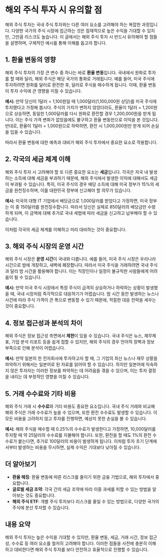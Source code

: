# 해외 주식 투자 시 유의할 점

해외 주식 투자는 국내 주식 투자와는 다른 여러 요소를 고려해야 하는 복잡한 과정입니다. 다양한 국가의 주식 시장에 접근하는 것은 잠재적으로 높은 수익을 기대할 수 있지만, 그만큼 리스크도 높습니다. 이 글에서는 해외 주식 투자 시 반드시 유의해야 할 점들을 설명하며, 구체적인 예시를 통해 이해를 돕고자 합니다.

## 1. 환율 변동의 영향

해외 주식 투자의 가장 큰 변수 중 하나는 바로 **환율 변동**입니다. 국내에서 원화로 투자를 할 때와 달리, 해외 주식은 해당 국가의 통화로 거래됩니다. 예를 들어, 미국 주식에 투자하려면 원화를 달러로 환전한 후, 달러로 주식을 매수하게 됩니다. 이때, 환율 변동이 투자 수익에 큰 영향을 미칠 수 있습니다.

**예시:** 만약 당신이 1달러 = 1,100원일 때 1,000달러(1,100,000원 상당)를 미국 주식에 투자했다고 가정해 봅시다. 주식의 가치가 변하지 않았더라도, 환율이 1달러 = 1,200원으로 상승하면, 동일한 1,000달러를 다시 원화로 환전할 경우 1,200,000원을 받게 됩니다. 이는 주식 가격 변화가 없었음에도 불구하고 환율 변동만으로 이익을 본 것입니다. 반대로, 환율이 1달러 = 1,000원으로 하락하면, 환전 시 1,000,000원만 받게 되어 손실을 입을 수 있습니다.

따라서 환율 변동에 대한 예측과 대비가 해외 주식 투자에서 중요한 요소로 작용합니다.

## 2. 각국의 세금 체계 이해

해외 주식 투자 시 고려해야 할 또 다른 중요한 요소는 **세금**입니다. 각국은 자국 내 발생하는 소득에 대해 세금을 부과하기 때문에, 해외 주식에서 발생한 이익에 대해서도 세금이 부과될 수 있습니다. 특히, 미국 주식의 경우 배당 소득에 대해 미국 정부가 15%의 세금을 원천징수하며, 이를 대한민국 정부에 신고해야 할 의무가 있습니다.

**예시:** 미국의 대형 IT 기업에서 배당금으로 1,000달러를 받았다고 가정하면, 미국 정부는 이 중 150달러를 원천징수합니다. 따라서 당신은 실제로 850달러의 배당금만 수령하게 되며, 이 금액에 대해 추가로 국내 세법에 따라 세금을 신고하고 납부해야 할 수 있습니다.

이처럼 각국의 세금 체계를 이해하고 미리 대비하는 것이 중요합니다.

## 3. 해외 주식 시장의 운영 시간

해외 주식 시장은 **운영 시간**이 국내와 다릅니다. 예를 들어, 미국 주식 시장은 우리나라 시간으로 밤에 개장하고, 새벽에 폐장합니다. 따라서 미국 주식을 거래하려면 국내 주식과 달리 밤 시간을 활용해야 합니다. 이는 직장인이나 일정이 불규칙한 사람들에게 어려움이 될 수 있습니다.

**예시:** 만약 미국 주식 시장에서 특정 주식이 급격히 상승하거나 하락하는 상황이 발생했을 때, 국내 시장처럼 즉각적으로 대응하기가 어렵습니다. 밤 시간 동안 발생하는 뉴스나 사건에 따라 주식 가격이 큰 폭으로 변동할 수 있기 때문에, 적절한 대응 전략을 세우는 것이 중요합니다.

## 4. 정보 접근성과 분석의 차이

해외 주식은 정보 접근성 측면에서 **제한**이 있을 수 있습니다. 국내 주식은 뉴스, 재무제표, 기업 분석 리포트 등을 쉽게 접할 수 있지만, 해외 주식의 경우 언어적 장벽과 정보 부족으로 인해 분석이 어렵습니다.

**예시:** 만약 일본의 한 전자회사에 투자하고자 할 때, 그 기업의 최신 뉴스나 재무 상황을 파악하기 위해서는 일본어로 된 자료를 읽어야 할 수 있습니다. 하지만 일본어에 익숙하지 않은 투자자는 이러한 정보를 파악하는 데 어려움을 겪을 수 있으며, 이는 투자 결정을 내리는 데 부정적인 영향을 미칠 수 있습니다.

## 5. 거래 수수료와 기타 비용

해외 주식 거래 시 **수수료**와 기타 비용도 중요한 요소입니다. 국내 주식 거래와 비교해 해외 주식은 거래 수수료가 높을 수 있으며, 또한 환전 수수료도 발생할 수 있습니다. 이 모든 비용을 고려하지 않고 투자를 진행하면, 예상치 못한 손실을 볼 수 있습니다.

**예시:** 해외 주식을 매수할 때 0.25%의 수수료가 발생한다고 가정하면, 10,000달러를 투자할 때 약 25달러의 수수료를 지불해야 합니다. 또한, 환전을 할 때도 1%의 환전 수수료가 붙는다면, 추가로 100달러의 비용이 발생하게 됩니다. 이처럼 투자 초기 단계에서부터 발생하는 비용을 무시하면, 실제 수익은 기대보다 낮아질 수 있습니다.

## 더 알아보기

- **환율 헤징**: 환율 변동에 따른 리스크를 줄이기 위한 금융 기법으로, 해외 투자에서 중요합니다.
- **글로벌 세금 조약**: 각국 간의 세금 조약에 따라 이중 과세를 피할 수 있는 방법을 알아보는 것도 중요합니다.
- **해외 주식 ETF**: 개별 주식 투자보다 리스크를 줄일 수 있는 방법으로, 다양한 국가의 주식에 분산 투자할 수 있습니다.

## 내용 요약

해외 주식 투자는 높은 수익을 기대할 수 있지만, 환율 변동, 세금, 거래 시간, 정보 접근성, 수수료 등 여러 요소를 철저히 고려해야 합니다. 이러한 점들을 사전에 충분히 이해하고 대비한다면 해외 주식 투자를 보다 안전하고 효율적으로 진행할 수 있습니다.